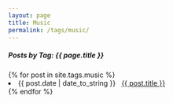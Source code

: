 ```yaml
---
layout: page
title: Music
permalink: /tags/music/
---
```


<h5> Posts by Tag: {{ page.title }} </h5>

<div class="card">
{% for post in site.tags.music %}
 <li class="tag-posts"><span>{{ post.date | date_to_string }}</span> &nbsp; <a href="{{ post.url }}">{{ post.title }}</a></li>
{% endfor %}
</div>
